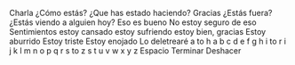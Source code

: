 Charla
	¿Cómo estás?
	¿Que has estado haciendo?
	Gracias
	¿Estás fuera?
	¿Estás viendo a alguien hoy?
	Eso es bueno
	No estoy seguro de eso
Sentimientos
	estoy cansado
	estoy sufriendo
	estoy bien, gracias
	Estoy aburrido
	Estoy triste
	Estoy enojado
Lo deletrearé<meta data-spell-branch>
	a to h
		a
		b
		c
		d
		e
		f
		g
		h
	i to r 
		i 
		j
		k
		l
		m
		n
		o
		p
		q
		r
	s to z
		s
		t
		u
		v
		w
		x
		y
		z
	Espacio <meta data-spell-letter=" ">
	Terminar <meta data-spell-finish>
	Deshacer <meta data-spell-delchar>
